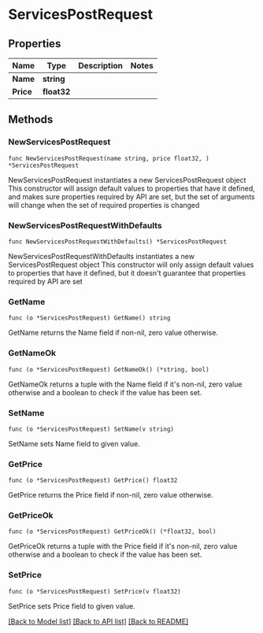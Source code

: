 # ServicesPostRequest

## Properties

Name | Type | Description | Notes
------------ | ------------- | ------------- | -------------
**Name** | **string** |  | 
**Price** | **float32** |  | 

## Methods

### NewServicesPostRequest

`func NewServicesPostRequest(name string, price float32, ) *ServicesPostRequest`

NewServicesPostRequest instantiates a new ServicesPostRequest object
This constructor will assign default values to properties that have it defined,
and makes sure properties required by API are set, but the set of arguments
will change when the set of required properties is changed

### NewServicesPostRequestWithDefaults

`func NewServicesPostRequestWithDefaults() *ServicesPostRequest`

NewServicesPostRequestWithDefaults instantiates a new ServicesPostRequest object
This constructor will only assign default values to properties that have it defined,
but it doesn't guarantee that properties required by API are set

### GetName

`func (o *ServicesPostRequest) GetName() string`

GetName returns the Name field if non-nil, zero value otherwise.

### GetNameOk

`func (o *ServicesPostRequest) GetNameOk() (*string, bool)`

GetNameOk returns a tuple with the Name field if it's non-nil, zero value otherwise
and a boolean to check if the value has been set.

### SetName

`func (o *ServicesPostRequest) SetName(v string)`

SetName sets Name field to given value.


### GetPrice

`func (o *ServicesPostRequest) GetPrice() float32`

GetPrice returns the Price field if non-nil, zero value otherwise.

### GetPriceOk

`func (o *ServicesPostRequest) GetPriceOk() (*float32, bool)`

GetPriceOk returns a tuple with the Price field if it's non-nil, zero value otherwise
and a boolean to check if the value has been set.

### SetPrice

`func (o *ServicesPostRequest) SetPrice(v float32)`

SetPrice sets Price field to given value.



[[Back to Model list]](../README.md#documentation-for-models) [[Back to API list]](../README.md#documentation-for-api-endpoints) [[Back to README]](../README.md)



